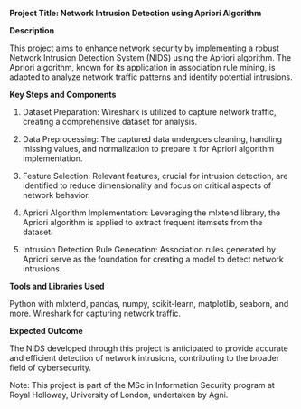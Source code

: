 **Project Title: Network Intrusion Detection using Apriori Algorithm**

**Description**

This project aims to enhance network security by implementing a robust Network Intrusion Detection System (NIDS) using the Apriori algorithm. The Apriori algorithm, known for its application in association rule mining, is adapted to analyze network traffic patterns and identify potential intrusions.

**Key Steps and Components**

1) Dataset Preparation: Wireshark is utilized to capture network traffic, creating a comprehensive dataset for analysis.

2) Data Preprocessing: The captured data undergoes cleaning, handling missing values, and normalization to prepare it for Apriori algorithm implementation.

3) Feature Selection: Relevant features, crucial for intrusion detection, are identified to reduce dimensionality and focus on critical aspects of network behavior.

4) Apriori Algorithm Implementation: Leveraging the mlxtend library, the Apriori algorithm is applied to extract frequent itemsets from the dataset.

5) Intrusion Detection Rule Generation: Association rules generated by Apriori serve as the foundation for creating a model to detect network intrusions.

**Tools and Libraries Used**

Python with mlxtend, pandas, numpy, scikit-learn, matplotlib, seaborn, and more.
Wireshark for capturing network traffic.

**Expected Outcome**

The NIDS developed through this project is anticipated to provide accurate and efficient detection of network intrusions, contributing to the broader field of cybersecurity.

Note: This project is part of the MSc in Information Security program at Royal Holloway, University of London, undertaken by Agni.
